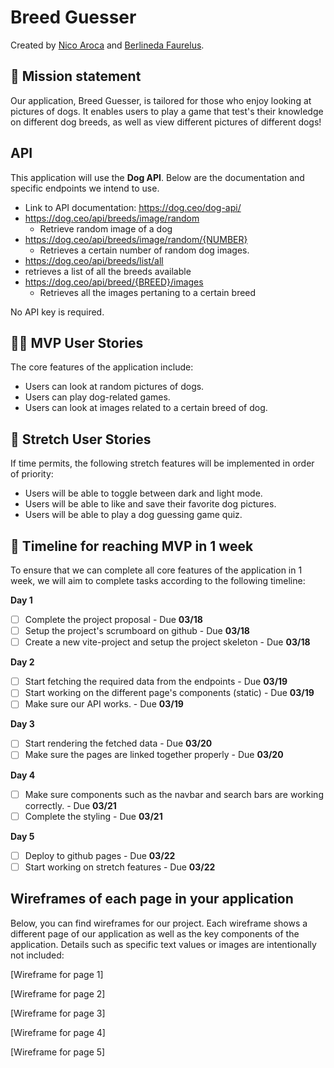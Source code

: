 # Breed Guesser

Created by [Nico Aroca](https://github.com/tailsmster) and [Berlineda Faurelus](https://github.com/Faurelus).

## 🚀 Mission statement

Our application, Breed Guesser, is tailored for those who enjoy looking at pictures of dogs. It enables users to play a game that test's their knowledge on different dog breeds, as well as view different pictures of different dogs!

## API

This application will use the **Dog API**. Below are the documentation and specific endpoints we intend to use.

- Link to API documentation: https://dog.ceo/dog-api/
- https://dog.ceo/api/breeds/image/random
  - Retrieve random image of a dog
- https://dog.ceo/api/breeds/image/random/{NUMBER}
  - Retrieves a certain number of random dog images.
-  https://dog.ceo/api/breeds/list/all
  - retrieves a list of all the breeds available
- https://dog.ceo/api/breed/{BREED}/images
  - Retrieves all the images pertaning to a certain breed

No API key is required.

## 👩‍💻 MVP User Stories

The core features of the application include:

- Users can look at random pictures of dogs.
- Users can play dog-related games.
- Users can look at images related to a certain breed of dog.

## 🤔 Stretch User Stories

If time permits, the following stretch features will be implemented in order of priority:

- Users will be able to toggle between dark and light mode.
- Users will be able to like and save their favorite dog pictures.
- Users will be able to play a dog guessing game quiz.

## 📆 Timeline for reaching MVP in 1 week

To ensure that we can complete all core features of the application in 1 week, we will aim to complete tasks according to the following timeline:

**Day 1**

- [ ] Complete the project proposal - Due **03/18**
- [ ] Setup the project's scrumboard on github - Due **03/18**
- [ ] Create a new vite-project and setup the project skeleton - Due **03/18**

**Day 2**

- [ ] Start fetching the required data from the endpoints - Due **03/19**
- [ ] Start working on the different page's components (static) - Due **03/19**
- [ ] Make sure our API works. - Due **03/19**

**Day 3**

- [ ] Start rendering the fetched data - Due **03/20**
- [ ] Make sure the pages are linked together properly - Due **03/20**

**Day 4**

- [ ] Make sure components such as the navbar and search bars are working correctly. - Due **03/21**
- [ ] Complete the styling - Due **03/21**

**Day 5**

- [ ] Deploy to github pages - Due **03/22**
- [ ] Start working on stretch features - Due **03/22**

## Wireframes of each page in your application

Below, you can find wireframes for our project. Each wireframe shows a different page of our application as well as the key components of the application. Details such as specific text values or images are intentionally not included:

[Wireframe for page 1]

[Wireframe for page 2]

[Wireframe for page 3]

[Wireframe for page 4]

[Wireframe for page 5]
